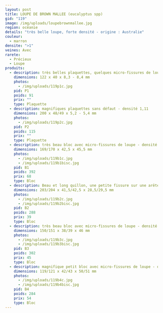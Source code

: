 ```yaml
---
layout: post
title: LOUPE DE BROWN MALLEE (eucalyptus spp)
gid: "119"
image: /img/uploads/loupebrownmallee.jpg
region: océanie
details: "très belle loupe, forte densité - origine : Australie"
couleur:
  - marron
densite: ">1"
veines: Avec
rarete:
  - Précieux
  - Loupe
produits:
  - description: très belles plaquettes, quelques micro-fissures de loupe - densité 1,12
    dimensions: 122 x 40 x 8,3 - 8,4 mm
    photos:
      - /img/uploads/119p1c.jpg
    pid: P1
    poids: 91
    prix: ""
    type: Plaquette
  - description: magnifiques plaquettes sans défaut - densité 1,11
    dimensions: 200 x 48/49 x 5,2 - 5,4 mm
    photos:
      - /img/uploads/119p2c.jpg
    pid: P2
    poids: 115
    prix: ""
    type: Plaquette
  - description: très beau bloc avec micro-fissures de loupe - densité 1,20
    dimensions: 169/170 x 42,5 x 45,5 mm
    photos:
      - /img/uploads/119b1c.jpg
      - /img/uploads/119b1bisc.jpg
    pid: B1
    poids: 392
    prix: 68
    type: Bloc
  - description: Beau et long quillon, une petite fissure sur une arête - densité 1,16
    dimensions: 203/204 x 41,5/42,5 x 28,5/29,5 mm
    photos:
      - /img/uploads/119b2c.jpg
      - /img/uploads/119b2bisc.jpg
    pid: B2
    poids: 288
    prix: 39
    type: Bloc
  - description: très beau bloc avec micro-fissures de loupe - densité 1,13
    dimensions: 150/151 x 38/39 x 46 mm
    photos:
      - /img/uploads/119b3c.jpg
      - /img/uploads/119b3bisc.jpg
    pid: B3
    poids: 302
    prix: 45
    type: Bloc
  - description: magnifique petit bloc avec micro-fissures de loupe - densité 1,10
    dimensions: 119/121 x 42/43 x 50/51 mm
    photos:
      - /img/uploads/119b4c.jpg
      - /img/uploads/119b4bisc.jpg
    pid: B4
    poids: 284
    prix: 54
    type: Bloc
---
```

